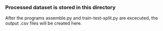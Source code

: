 ### Processed dataset is stored in this directory 

After the programs assemble.py and train-test-split.py  are excecuted, the output .csv files will be created here.
